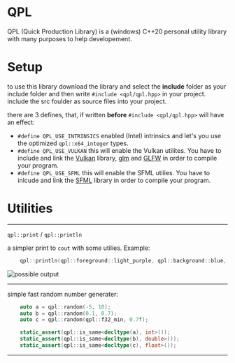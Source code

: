 # QPL 
QPL (Quick Production Library) is a (windows) C++20 personal utility library with many purposes to help developement.

# Setup

to use this library download the library and select the **include** folder as your include folder and then write `#include <qpl/qpl.hpp>` in your project.
include the src foulder as source files into your project.

there are 3 defines, that, if written **before** `#include <qpl/qpl.hpp>` will have an effect:

- `#define QPL_USE_INTRINSICS` enabled (Intel) intrinsics and let's you use the optimized `qpl::x64_integer` types.
- `#define QPL_USE_VULKAN` this will enable the Vulkan utilites. You have to include and link the [Vulkan](https://www.khronos.org/vulkan/) library, [glm](https://glm.g-truc.net/0.9.9/index.html) and [GLFW](https://www.glfw.org/) in order to compile your program.
- `#define QPL_USE_SFML` this will enable the SFML utilies. You have to inlcude and link the [SFML](https://www.sfml-dev.org/) library in order to compile your program.


# Utilities

----------

`qpl::print` / `qpl::println`

a simpler print to `cout` with some utilies.
Example:

```cpp
	qpl::println(qpl::foreground::light_purple, qpl::background::blue, "Hello Word");
```

![possible output](https://i.imgur.com/JOq8M5I.png)

----------

simple fast random number generater:

```cpp
	auto a = qpl::random(-5, 10);
	auto b = qpl::random(0.1, 0.7);
	auto c = qpl::random(qpl::f32_min, 0.7f);

	static_assert(qpl::is_same<decltype(a), int>());
	static_assert(qpl::is_same<decltype(b), double>());
	static_assert(qpl::is_same<decltype(c), float>());
  ```
  
----------
